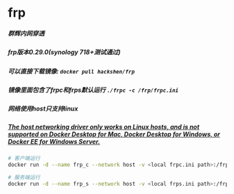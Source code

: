 # frp
##### 群辉内网穿透
##### frp版本0.29.0(synology 718+测试通过)
##### 可以直接下载镜像: `docker pull hackshen/frp`
##### 镜像里面包含了frpc和frps默认运行 `./frpc -c /frp/frpc.ini`
##### 网络使用host只支持linux
##### [The host networking driver only works on Linux hosts, and is not supported on Docker Desktop for Mac, Docker Desktop for Windows, or Docker EE for Windows Server.](https://docs.docker.com/network/host/)
```bash
# 客户端运行
docker run -d --name frp_c --network host -v <local frpc.ini path>:/frp/frpc.ini hackshen/frp 

# 服务端运行
docker run -d --name frp_s --network host -v <local frps.ini path>:/frp/frps.ini hackshen/frp /bin/sh -c './frps -c frps.ini'
```

